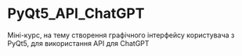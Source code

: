 # PyQt5_API_ChatGPT
Міні-курс, на тему створення графічного інтерфейсу користувача з PyQt5, для використання API для ChatGPT
